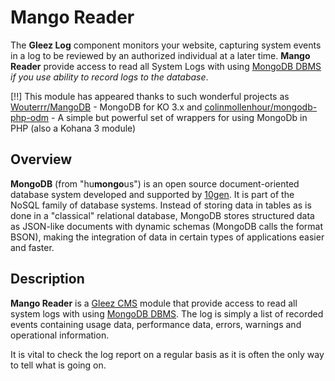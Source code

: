 # Mango Reader

The __Gleez Log__ component monitors your website, capturing system events in a log to be reviewed by an authorized individual at a later time. __Mango Reader__ provide access to read all System Logs with using [MongoDB DBMS](http://www.mongodb.org) *if you use ability to record logs to the database*.

[!!] This module has appeared thanks to such wonderful projects as [Wouterrr/MangoDB](https://github.com/Wouterrr/MangoDB) - MongoDB for KO 3.x and [colinmollenhour/mongodb-php-odm](https://github.com/colinmollenhour/mongodb-php-odm) - A simple but powerful set of wrappers for using MongoDb in PHP (also a Kohana 3 module)

## Overview

**MongoDB** (from "hu**mongo**us") is an open source document-oriented database system developed and supported by [10gen](http://www.10gen.com/). It is part of the NoSQL family of database systems. Instead of storing data in tables as is done in a "classical" relational database, MongoDB stores structured data as JSON-like documents with dynamic schemas (MongoDB calls the format BSON), making the integration of data in certain types of applications easier and faster.

## Description

**Mango Reader** is a [Gleez CMS](http://gleezcms.org/) module that provide access to read all system logs with using [MongoDB DBMS](http://www.mongodb.org). The log is simply a list of recorded events containing usage data, performance data, errors, warnings and operational information.

It is vital to check the log report on a regular basis as it is often the only way to tell what is going on.
